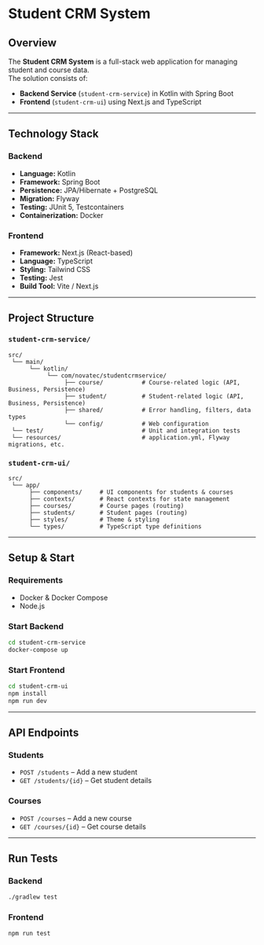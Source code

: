 # Student CRM System

## Overview
The **Student CRM System** is a full-stack web application for managing student and course data.  
The solution consists of:
- **Backend Service** (`student-crm-service`) in Kotlin with Spring Boot
- **Frontend** (`student-crm-ui`) using Next.js and TypeScript

---

## Technology Stack

### Backend
- **Language:** Kotlin
- **Framework:** Spring Boot
- **Persistence:** JPA/Hibernate + PostgreSQL
- **Migration:** Flyway
- **Testing:** JUnit 5, Testcontainers
- **Containerization:** Docker

### Frontend
- **Framework:** Next.js (React-based)
- **Language:** TypeScript
- **Styling:** Tailwind CSS
- **Testing:** Jest
- **Build Tool:** Vite / Next.js

---

## Project Structure

### `student-crm-service/`
```
src/
 └── main/
      └── kotlin/
           └── com/novatec/studentcrmservice/
                ├── course/           # Course-related logic (API, Business, Persistence)
                ├── student/          # Student-related logic (API, Business, Persistence)
                ├── shared/           # Error handling, filters, data types
                └── config/           # Web configuration
 └── test/                            # Unit and integration tests
 └── resources/                       # application.yml, Flyway migrations, etc.
```

### `student-crm-ui/`
```
src/
 └── app/
      ├── components/     # UI components for students & courses
      ├── contexts/       # React contexts for state management
      ├── courses/        # Course pages (routing)
      ├── students/       # Student pages (routing)
      ├── styles/         # Theme & styling
      └── types/          # TypeScript type definitions
```

---

## Setup & Start

### Requirements
- Docker & Docker Compose
- Node.js

### Start Backend
```bash
cd student-crm-service
docker-compose up
```

### Start Frontend
```bash
cd student-crm-ui
npm install
npm run dev
```

---

## API Endpoints

### Students
- `POST /students` – Add a new student
- `GET /students/{id}` – Get student details

### Courses
- `POST /courses` – Add a new course
- `GET /courses/{id}` – Get course details

---

## Run Tests

### Backend
```bash
./gradlew test
```

### Frontend
```bash
npm run test
```
